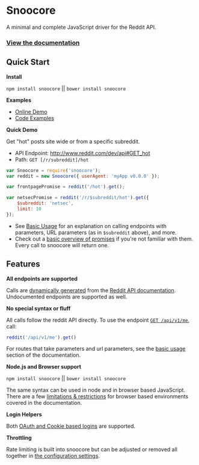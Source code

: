 # Snoocore

A minimal and complete JavaScript driver for the Reddit API.

### [View the documentation](http://trevorsenior.github.io/snoocore)

## Quick Start

**Install**

`npm install snoocore` || `bower install snoocore`

**Examples**

 - [Online Demo](http://plnkr.co/edit/XKywhjRpeCr0F3owlapq?p=preview)
 - [Code Examples](https://github.com/trevorsenior/snoocore/tree/master/examples)

**Quick Demo**

Get "hot" posts site wide or from a specific subreddit.

 - API Endpoint: http://www.reddit.com/dev/api#GET_hot
 - Path: `GET [/r/subreddit]/hot`

```javascript
var Snoocore = require('snoocore');
var reddit = new Snoocore({ userAgent: 'myApp v0.0.0' });

var frontpagePromise = reddit('/hot').get();

var netsecPromise = reddit('/r/$subreddit/hot').get({
	$subreddit: 'netsec',
	limit: 10
});
```

 - See [Basic Usage](http://trevorsenior.github.io/snoocore/basicUsage.html) for an explanation on calling endpoints with parameters, URL parameters (as in `$subreddit` above), and more.
 - Check out a [basic overview of promises](http://trevorsenior.github.io/snoocore/promises.html) if you're not familiar with them. Every call to snoocore will return one.

## Features

**All endpoints are supported**

Calls are [dynamically generated](https://github.com/trevorsenior/reddit-api-generator) from the [Reddit API documentation](http://www.reddit.com/dev/api). Undocumented endpoints are supported as well.

**No special syntax or fluff**

All calls follow the reddit API directly. To use the endpoint [`GET /api/v1/me`](http://www.reddit.com/dev/api#GET_api_v1_me), call:

```javascript
reddit('/api/v1/me').get()
```

For routes that take parameters and url parameters, see the [basic usage](http://trevorsenior.github.io/snoocore/basicUsage.html) section of the documentation.

**Node.js and Browser support**

`npm install snoocore` || `bower install snoocore`

The same syntax can be used in node and in browser based JavaScript. There are a few [limitations & restrictions](http://trevorsenior.github.io/snoocore/node-vs-browser.html) for browser based environments covered in the documentation.

**Login Helpers**

Both [OAuth and Cookie based logins](http://trevorsenior.github.io/snoocore/login.html) are supported.

**Throttling**

Rate limiting is built into snoocore but can be adjusted or removed all together in [the configuration settings](http://trevorsenior.github.io/snoocore/config.html).
